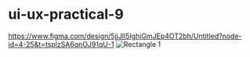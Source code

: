 # ui-ux-practical-9
https://www.figma.com/design/5jjJlI5IghjGmJEp4OT2bh/Untitled?node-id=4-25&t=tsplzSA6qnOJ91qU-1
![Rectangle 1](https://github.com/user-attachments/assets/91042b73-4f22-4b54-ab80-8c93fbe55924)
